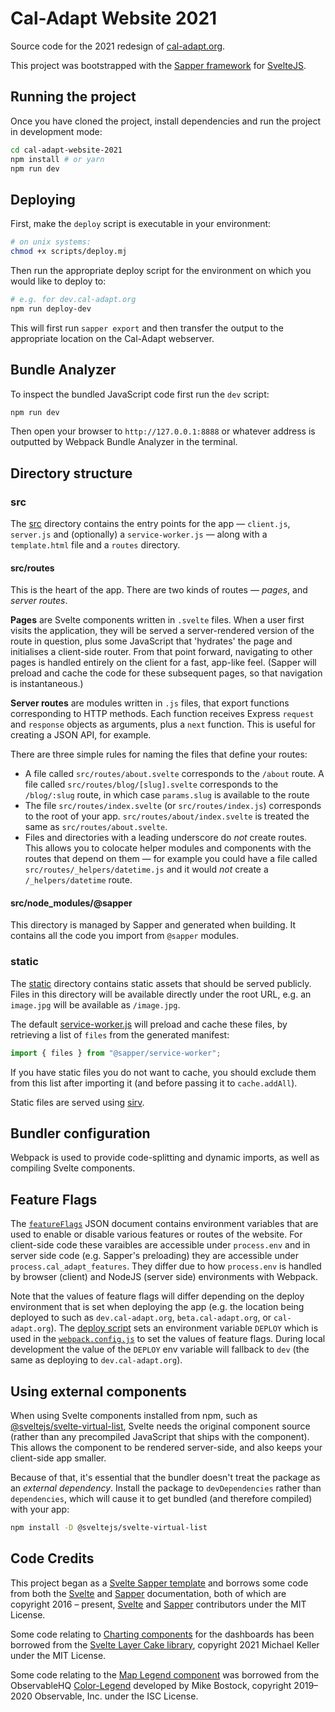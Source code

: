 # Cal-Adapt Website 2021

Source code for the 2021 redesign of [cal-adapt.org](https://cal-adapt.org).

This project was bootstrapped with the [Sapper framework](https://sapper.svelte.dev/) for [SvelteJS](https://svelte.dev).

## Running the project

Once you have cloned the project, install dependencies and run the project in development mode:

```bash
cd cal-adapt-website-2021
npm install # or yarn
npm run dev
```

## Deploying

First, make the `deploy` script is executable in your environment:

```bash
# on unix systems:
chmod +x scripts/deploy.mj
```

Then run the appropriate deploy script for the environment on which you would like to deploy to:

```bash
# e.g. for dev.cal-adapt.org
npm run deploy-dev
```

This will first run `sapper export` and then transfer the output to the appropriate location on the Cal-Adapt webserver.

## Bundle Analyzer

To inspect the bundled JavaScript code first run the `dev` script:

```bash
npm run dev
```

Then open your browser to `http://127.0.0.1:8888` or whatever address is outputted by Webpack Bundle Analyzer in the terminal.

## Directory structure

### src

The [src](src) directory contains the entry points for the app — `client.js`, `server.js` and (optionally) a `service-worker.js` — along with a `template.html` file and a `routes` directory.

#### src/routes

This is the heart of the app. There are two kinds of routes — _pages_, and _server routes_.

**Pages** are Svelte components written in `.svelte` files. When a user first visits the application, they will be served a server-rendered version of the route in question, plus some JavaScript that 'hydrates' the page and initialises a client-side router. From that point forward, navigating to other pages is handled entirely on the client for a fast, app-like feel. (Sapper will preload and cache the code for these subsequent pages, so that navigation is instantaneous.)

**Server routes** are modules written in `.js` files, that export functions corresponding to HTTP methods. Each function receives Express `request` and `response` objects as arguments, plus a `next` function. This is useful for creating a JSON API, for example.

There are three simple rules for naming the files that define your routes:

- A file called `src/routes/about.svelte` corresponds to the `/about` route. A file called `src/routes/blog/[slug].svelte` corresponds to the `/blog/:slug` route, in which case `params.slug` is available to the route
- The file `src/routes/index.svelte` (or `src/routes/index.js`) corresponds to the root of your app. `src/routes/about/index.svelte` is treated the same as `src/routes/about.svelte`.
- Files and directories with a leading underscore do _not_ create routes. This allows you to colocate helper modules and components with the routes that depend on them — for example you could have a file called `src/routes/_helpers/datetime.js` and it would _not_ create a `/_helpers/datetime` route.

#### src/node_modules/@sapper

This directory is managed by Sapper and generated when building. It contains all the code you import from `@sapper` modules.

### static

The [static](static) directory contains static assets that should be served publicly. Files in this directory will be available directly under the root URL, e.g. an `image.jpg` will be available as `/image.jpg`.

The default [service-worker.js](src/service-worker.js) will preload and cache these files, by retrieving a list of `files` from the generated manifest:

```js
import { files } from "@sapper/service-worker";
```

If you have static files you do not want to cache, you should exclude them from this list after importing it (and before passing it to `cache.addAll`).

Static files are served using [sirv](https://github.com/lukeed/sirv).

## Bundler configuration

Webpack is used to provide code-splitting and dynamic imports, as well as compiling Svelte components.

## Feature Flags

The [`featureFlags`](./featureFlags.json) JSON document contains environment variables that are used to enable or disable various features or routes of the website. For client-side code these varaibles are accessible under `process.env` and in server side code (e.g. Sapper's preloading) they are accessible under `process.cal_adapt_features`. They differ due to how `process.env` is handled by browser (client) and NodeJS (server side) environments with Webpack.

Note that the values of feature flags will differ depending on the deploy environment that is set when deploying the app (e.g. the location being deployed to such as `dev.cal-adapt.org`, `beta.cal-adapt.org`, or `cal-adapt.org`). The [deploy script](./scripts/deploy.mjs) sets an environment variable `DEPLOY` which is used in the [`webpack.config.js`](./webpack.config.js) to set the values of feature flags. During local development the value of the `DEPLOY` env variable will fallback to `dev` (the same as deploying to `dev.cal-adapt.org`).

## Using external components

When using Svelte components installed from npm, such as [@sveltejs/svelte-virtual-list](https://github.com/sveltejs/svelte-virtual-list), Svelte needs the original component source (rather than any precompiled JavaScript that ships with the component). This allows the component to be rendered server-side, and also keeps your client-side app smaller.

Because of that, it's essential that the bundler doesn't treat the package as an _external dependency_. Install the package to `devDependencies` rather than `dependencies`, which will cause it to get bundled (and therefore compiled) with your app:

```bash
npm install -D @sveltejs/svelte-virtual-list
```

## Code Credits

This project began as a [Svelte Sapper template](https://github.com/sveltejs/sapper-template) and borrows some code from both the [Svelte](https://svelte.dev/docs) and [Sapper](https://sapper.svelte.dev/docs) documentation, both of which are copyright 2016 – present, [Svelte](https://github.com/sveltejs/svelte/graphs/contributors) and [Sapper](https://github.com/sveltejs/sapper/graphs/contributors) contributors under the MIT License.

Some code relating to [Charting components](./src/components/tools/Charts/) for the dashboards has been borrowed from the [Svelte Layer Cake library](https://layercake.graphics), copyright 2021 Michael Keller under the MIT License.

Some code relating to the [Map Legend component](./src/components/tools/Map/Legend.svelte) was borrowed from the ObservableHQ [Color-Legend](https://observablehq.com/@d3/color-legend) developed by Mike Bostock, copyright 2019–2020 Observable, Inc. under the ISC License.
